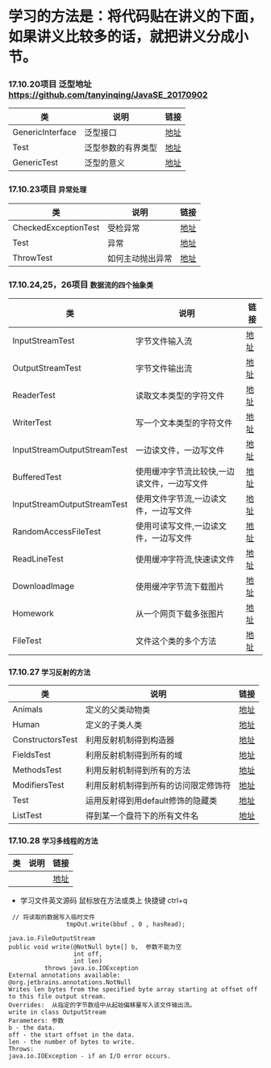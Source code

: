 # 学习的方法是：将代码贴在讲义的下面，如果讲义比较多的话，就把讲义分成小节。

### 17.10.20项目  泛型地址   https://github.com/tanyinqing/JavaSE_20170902

|类|说明|链接|
|---|---|---|
|GenericInterface|泛型接口|[地址](https://github.com/tanyinqing/JavaSE_20170902/blob/master/src/main/java/cn/edu/tsinghua/javase/generic/GenericInterface.java)|
|Test|泛型参数的有界类型|[地址](https://github.com/tanyinqing/JavaSE_20170902/blob/master/src/main/java/cn/edu/tsinghua/javase/generic/Test.java)|
|GenericTest|泛型的意义|[地址](https://github.com/tanyinqing/JavaSE_20170902/blob/master/src/main/java/cn/edu/tsinghua/javase/generic/GenericTest.java)|

### 17.10.23项目 `异常处理`
类|说明|链接|
|---|---|---|
|CheckedExceptionTest|受检异常|[地址](https://github.com/tanyinqing/JavaSE_20170902/blob/master/src/main/java/cn/edu/tsinghua/javase/exception/CheckedExceptionTest.java)|
|Test|异常|[地址](https://github.com/tanyinqing/JavaSE_20170902/blob/master/src/main/java/cn/edu/tsinghua/javase/exception/Test.java)|
|ThrowTest|如何主动抛出异常|[地址](https://github.com/tanyinqing/JavaSE_20170902/blob/master/src/main/java/cn/edu/tsinghua/javase/exception/ThrowTest.java)|

### 17.10.24,25，26项目 `数据流的四个抽象类`
类|说明|链接|
|---|---|---|
|InputStreamTest|字节文件输入流|[地址](https://github.com/tanyinqing/JavaSE_20170902/blob/master/src/main/java/cn/edu/tsinghua/javase/io/InputStreamTest.java)|
|OutputStreamTest|字节文件输出流|[地址](https://github.com/tanyinqing/JavaSE_20170902/blob/master/src/main/java/cn/edu/tsinghua/javase/io/OutputStreamTest.java)|
|ReaderTest|读取文本类型的字符文件|[地址](https://github.com/tanyinqing/JavaSE_20170902/blob/master/src/main/java/cn/edu/tsinghua/javase/io/ReaderTest.java)|
|WriterTest|写一个文本类型的字符文件|[地址](https://github.com/tanyinqing/JavaSE_20170902/blob/master/src/main/java/cn/edu/tsinghua/javase/io/WriterTest.java)|
|InputStreamOutputStreamTest|一边读文件，一边写文件|[地址](https://github.com/tanyinqing/JavaSE_20170902/blob/master/src/main/java/cn/edu/tsinghua/javase/io/InputStreamOutputStreamTest.java)|
|BufferedTest|使用缓冲字节流比较快,一边读文件，一边写文件|[地址](https://github.com/tanyinqing/JavaSE_20170902/blob/master/src/main/java/cn/edu/tsinghua/javase/io/BufferedTest.java)|
|InputStreamOutputStreamTest|使用文件字节流,一边读文件，一边写文件|[地址](https://github.com/tanyinqing/JavaSE_20170902/blob/master/src/main/java/cn/edu/tsinghua/javase/io/InputStreamOutputStreamTest.java)|
|RandomAccessFileTest|使用可读写文件,一边读文件，一边写文件|[地址](https://github.com/tanyinqing/JavaSE_20170902/blob/master/src/main/java/cn/edu/tsinghua/javase/io/RandomAccessFileTest.java)|
|ReadLineTest|使用缓冲字符流,快速读文件|[地址](https://github.com/tanyinqing/JavaSE_20170902/blob/master/src/main/java/cn/edu/tsinghua/javase/io/ReadLineTest.java)|
|DownloadImage|使用缓冲字节流下载图片|[地址](https://github.com/tanyinqing/JavaSE_20170902/blob/master/src/main/java/cn/edu/tsinghua/javase/io/DownloadImage.java)|
|Homework|从一个网页下载多张图片|[地址](https://github.com/tanyinqing/JavaSE_20170902/blob/master/src/main/java/cn/edu/tsinghua/javase/io/Homework.java)|
|FileTest|文件这个类的多个方法|[地址](https://github.com/tanyinqing/JavaSE_20170902/blob/master/src/main/java/cn/edu/tsinghua/javase/io/FileTest.java)|

### 17.10.27 `学习反射的方法`
类|说明|链接|
|---|---|---|
|Animals|定义的父类动物类|[地址](https://github.com/tanyinqing/JavaSE_20170902/blob/master/src/main/java/cn/edu/tsinghua/javase/reflect/Animals.java)|
|Human|定义的子类人类|[地址](https://github.com/tanyinqing/JavaSE_20170902/blob/master/src/main/java/cn/edu/tsinghua/javase/reflect/Human.java)|
|ConstructorsTest|利用反射机制得到构造器|[地址](https://github.com/tanyinqing/JavaSE_20170902/blob/master/src/main/java/cn/edu/tsinghua/javase/reflect/ConstructorsTest.java)|
|FieldsTest|利用反射机制得到所有的域|[地址](https://github.com/tanyinqing/JavaSE_20170902/blob/master/src/main/java/cn/edu/tsinghua/javase/reflect/FieldsTest.java)|
|MethodsTest|利用反射机制得到所有的方法|[地址](https://github.com/tanyinqing/JavaSE_20170902/blob/master/src/main/java/cn/edu/tsinghua/javase/reflect/MethodsTest.java)|
|ModifiersTest|利用反射机制得到所有的访问限定修饰符|[地址](https://github.com/tanyinqing/JavaSE_20170902/blob/master/src/main/java/cn/edu/tsinghua/javase/reflect/ModifiersTest.java)|
|Test|运用反射得到用default修饰的隐藏类|[地址](https://github.com/tanyinqing/JavaSE_20170902/blob/master/src/main/java/cn/edu/tsinghua/javase/reflect/Test.java)|
|ListTest|得到某一个盘符下的所有文件名|[地址](https://github.com/tanyinqing/JavaSE_20170902/blob/master/src/main/java/cn/edu/tsinghua/javase/reflect/ListTest.java)|

### 17.10.28 `学习多线程的方法`
类|说明|链接|
|---|---|---|
|||[地址](https://github.com/tanyinqing/JavaSE_20170902/blob/master/src/main/java/cn/edu/tsinghua/javase/multithreading/ListTest.java)|


- 学习文件英文源码 鼠标放在方法或类上 快捷键 ctrl+q
```
 // 将读取的数据写入临时文件
                tmpOut.write(bbuf , 0 , hasRead);
                
java.io.FileOutputStream
public void write(@NotNull byte[] b,  参数不能为空
                  int off,
                  int len)
          throws java.io.IOException
External annotations available: 
@org.jetbrains.annotations.NotNull
Writes len bytes from the specified byte array starting at offset off to this file output stream.
Overrides:  从指定的字节数组中从起始偏移量写入该文件输出流。          
write in class OutputStream
Parameters: 参数
b - the data.
off - the start offset in the data.
len - the number of bytes to write.
Throws:
java.io.IOException - if an I/O error occurs.
```
  